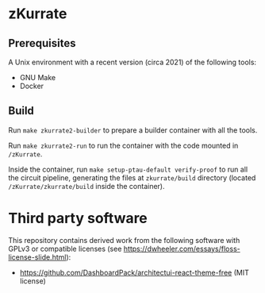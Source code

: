 # zKurrate

## Prerequisites

A Unix environment with a recent version (circa 2021) of the following tools:

 * GNU Make
 * Docker

## Build

Run `make zkurrate2-builder` to prepare a builder container with all the tools.

Run `make zkurrate2-run` to run the container with the code mounted in `/zKurrate`.

Inside the container, run `make setup-ptau-default verify-proof` to run all the circuit pipeline, generating the files at `zkurrate/build` directory (located `/zKurrate/zkurrate/build` inside the container).

# Third party software

This repository contains derived work from the following software with GPLv3 or compatible licenses (see https://dwheeler.com/essays/floss-license-slide.html):

 * https://github.com/DashboardPack/architectui-react-theme-free (MIT license)
